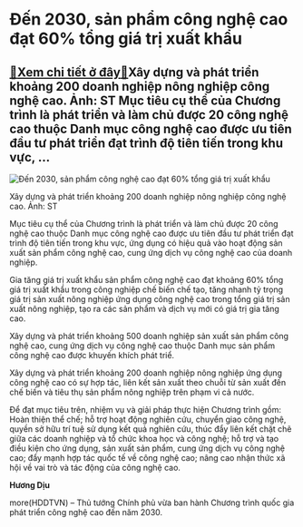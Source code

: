 Đến 2030, sản phẩm công nghệ cao đạt 60% tổng giá trị xuất khẩu
===============================================================

[:gift:Xem chi tiết ở đây:gift:](https://hddtvn.com/den-2030-san-pham-cong-nghe-cao-dat-60-tong-gia-tri-xuat-khau/)Xây dựng và phát triển khoảng 200 doanh nghiệp nông nghiệp công nghệ cao. Ảnh: ST Mục tiêu cụ thể của Chương trình là phát triển và làm chủ được 20 công nghệ cao thuộc Danh mục công nghệ cao được ưu tiên đầu tư phát triển đạt trình độ tiên tiến trong khu vực, …
---------------------------------------------------------------------------------------------------------------------------------------------------------------------------------------------------------------------------------------------------------------------





![Đến 2030, sản phẩm công nghệ cao đạt 60% tổng giá trị xuất khẩu](https://hddtvn.com/wp-content/uploads/2021/01/54201177.jpg "Đến 2030, sản phẩm công nghệ cao đạt 60% tổng giá trị xuất khẩu")


Xây dựng và phát triển khoảng 200 doanh nghiệp nông nghiệp công nghệ cao. Ảnh: ST



Mục tiêu cụ thể của Chương trình là phát triển và làm chủ được 20 công nghệ cao thuộc Danh mục công nghệ cao được ưu tiên đầu tư phát triển đạt trình độ tiên tiến trong khu vực, ứng dụng có hiệu quả vào hoạt động sản xuất sản phẩm công nghệ cao, cung ứng dịch vụ công nghệ cao của doanh nghiệp.


Gia tăng giá trị xuất khẩu sản phẩm công nghệ cao đạt khoảng 60% tổng giá trị xuất khẩu trong công nghiệp chế biến chế tạo, tăng nhanh tỷ trọng giá trị sản xuất nông nghiệp ứng dụng công nghệ cao trong tổng giá trị sản xuất nông nghiệp, tạo ra các sản phẩm và dịch vụ mới có giá trị gia tăng cao.


Xây dựng và phát triển khoảng 500 doanh nghiệp sản xuất sản phẩm công nghệ cao, cung ứng dịch vụ công nghệ cao thuộc Danh mục sản phẩm công nghệ cao được khuyến khích phát triể.


Xây dựng và phát triển khoảng 200 doanh nghiệp nông nghiệp ứng dụng công nghệ cao có sự hợp tác, liên kết sản xuất theo chuỗi từ sản xuất đến chế biến và tiêu thụ sản phẩm nông nghiệp trên phạm vi cả nước.


Để đạt mục tiêu trên, nhiệm vụ và giải pháp thực hiện Chương trình gồm: Hoàn thiện thể chế; hỗ trợ hoạt động nghiên cứu, chuyển giao công nghệ, quyền sở hữu trí tuệ sử dụng kết quả nghiên cứu, thúc đẩy liên kết chặt chẽ giữa các doanh nghiệp và tổ chức khoa học và công nghệ; hỗ trợ và tạo điều kiện cho ứng dụng, sản xuất sản phẩm, cung ứng dịch vụ công nghệ cao; đẩy mạnh hợp tác quốc tế về công nghệ cao; nâng cao nhận thức xã hội về vai trò và tác động của công nghệ cao.




**Hương Dịu**



more(HDDTVN) – Thủ tướng Chính phủ vừa ban hành Chương trình quốc gia phát triển công nghệ cao đến năm 2030.

